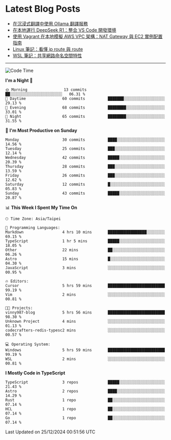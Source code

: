 # Latest Blog Posts
<!-- BLOG-POST-LIST:START -->
- [在沉浸式翻譯中使用 Ollama 翻譯服務](https://www.vinny987.xyz/blog/2025/use-ollama-translation-service-in-immersive-translate/)
- [在本地運行 DeepSeek R1：整合 VS Code 開發環境](https://www.vinny987.xyz/blog/2025/running-deepseek-r1-locally-vs-code-integration/)
- [使用 Vagrant 在本地模擬 AWS VPC 架構：NAT Gateway 與 EC2 實例配置指南](https://www.vinny987.xyz/blog/2025/simulating-aws-vpc-architecture-locally-with-vagrant-a-guide-to-nat-gateway-and-ec2-instance-configuration/)
- [Linux 筆記：看懂 ip route 與 route](https://www.vinny987.xyz/blog/2025/linux-notes-understanding-ip-route-and-route/)
- [WSL 筆記：共享網路命名空間特性](https://www.vinny987.xyz/blog/2025/wsl-notes-shared-network-namespace-behavior/)
<!-- BLOG-POST-LIST:END -->

---

<!--START_SECTION:waka-->
![Code Time](http://img.shields.io/badge/Code%20Time-511%20hrs%209%20mins-blue)

**I'm a Night 🦉** 

```text
🌞 Morning                13 commits          ██░░░░░░░░░░░░░░░░░░░░░░░   06.31 % 
🌆 Daytime                60 commits          ███████░░░░░░░░░░░░░░░░░░   29.13 % 
🌃 Evening                68 commits          ████████░░░░░░░░░░░░░░░░░   33.01 % 
🌙 Night                  65 commits          ████████░░░░░░░░░░░░░░░░░   31.55 % 
```
📅 **I'm Most Productive on Sunday** 

```text
Monday                   30 commits          ████░░░░░░░░░░░░░░░░░░░░░   14.56 % 
Tuesday                  25 commits          ███░░░░░░░░░░░░░░░░░░░░░░   12.14 % 
Wednesday                42 commits          █████░░░░░░░░░░░░░░░░░░░░   20.39 % 
Thursday                 28 commits          ███░░░░░░░░░░░░░░░░░░░░░░   13.59 % 
Friday                   26 commits          ███░░░░░░░░░░░░░░░░░░░░░░   12.62 % 
Saturday                 12 commits          █░░░░░░░░░░░░░░░░░░░░░░░░   05.83 % 
Sunday                   43 commits          █████░░░░░░░░░░░░░░░░░░░░   20.87 % 
```


📊 **This Week I Spent My Time On** 

```text
🕑︎ Time Zone: Asia/Taipei

💬 Programming Languages: 
Markdown                 4 hrs 10 mins       █████████████████░░░░░░░░   69.15 % 
TypeScript               1 hr 5 mins         █████░░░░░░░░░░░░░░░░░░░░   18.05 % 
Other                    22 mins             ██░░░░░░░░░░░░░░░░░░░░░░░   06.26 % 
Astro                    15 mins             █░░░░░░░░░░░░░░░░░░░░░░░░   04.30 % 
JavaScript               3 mins              ░░░░░░░░░░░░░░░░░░░░░░░░░   00.95 % 

🔥 Editors: 
Cursor                   5 hrs 59 mins       █████████████████████████   99.19 % 
Vim                      2 mins              ░░░░░░░░░░░░░░░░░░░░░░░░░   00.81 % 

🐱‍💻 Projects: 
vinny987-blog            5 hrs 56 mins       █████████████████████████   98.30 % 
Unknown Project          4 mins              ░░░░░░░░░░░░░░░░░░░░░░░░░   01.13 % 
codecrafters-redis-typesc2 mins              ░░░░░░░░░░░░░░░░░░░░░░░░░   00.57 % 

💻 Operating System: 
Windows                  5 hrs 59 mins       █████████████████████████   99.19 % 
WSL                      2 mins              ░░░░░░░░░░░░░░░░░░░░░░░░░   00.81 % 
```

**I Mostly Code in TypeScript** 

```text
TypeScript               3 repos             █████░░░░░░░░░░░░░░░░░░░░   21.43 % 
Astro                    2 repos             ████░░░░░░░░░░░░░░░░░░░░░   14.29 % 
Rust                     1 repo              ██░░░░░░░░░░░░░░░░░░░░░░░   07.14 % 
HCL                      1 repo              ██░░░░░░░░░░░░░░░░░░░░░░░   07.14 % 
Go                       1 repo              ██░░░░░░░░░░░░░░░░░░░░░░░   07.14 % 
```




 Last Updated on 25/12/2024 00:51:56 UTC
<!--END_SECTION:waka-->

<!--
**vincent97277/vincent97277** is a ✨ _special_ ✨ repository because its `README.md` (this file) appears on your GitHub profile.

Here are some ideas to get you started:

- 🔭 I’m currently working on ...
- 🌱 I’m currently learning ...
- 👯 I’m looking to collaborate on ...
- 🤔 I’m looking for help with ...
- 💬 Ask me about ...
- 📫 How to reach me: ...
- 😄 Pronouns: ...
- ⚡ Fun fact: ...
-->
